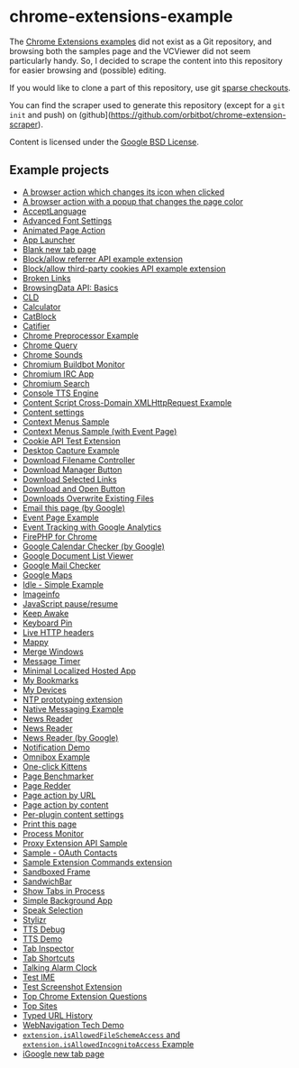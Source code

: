 
chrome-extensions-example
=========================

The [Chrome Extensions examples](http://developer.chrome.com/extensions/samples.html) did not 
exist as a Git repository, and browsing both the samples page and the VCViewer did not seem particularly
handy. So, I decided to scrape the content into this repository for easier browsing and (possible)
editing.

If you would like to clone a part of this repository, use git 
[sparse checkouts](http://jasonkarns.com/blog/subdirectory-checkouts-with-git-sparse-checkout/).

You can find the scraper used to generate this repository (except for a `git init` and push) 
on (github](https://github.com/orbitbot/chrome-extension-scraper).


Content is licensed under the [Google BSD License](http://code.google.com/google_bsd_license.html).


Example projects
----------------

* <a href="chrome-extensions-examples/set_icon_path">A browser action which changes its icon when clicked</a>
* <a href="chrome-extensions-examples/set_page_color">A browser action with a popup that changes the page color</a>
* <a href="chrome-extensions-examples/getMessage">AcceptLanguage</a>
* <a href="chrome-extensions-examples/fontSettings">Advanced Font Settings</a>
* <a href="chrome-extensions-examples/set_icon">Animated Page Action</a>
* <a href="chrome-extensions-examples/app_launcher">App Launcher</a>
* <a href="chrome-extensions-examples/blank_ntp">Blank new tab page</a>
* <a href="chrome-extensions-examples/enableReferrer">Block/allow referrer API example extension</a>
* <a href="chrome-extensions-examples/allowThirdPartyCookies">Block/allow third-party cookies API example extension</a>
* <a href="chrome-extensions-examples/broken-links">Broken Links</a>
* <a href="chrome-extensions-examples/basic_1">BrowsingData API: Basics</a>
* <a href="chrome-extensions-examples/cld">CLD</a>
* <a href="chrome-extensions-examples/app_1">Calculator</a>
* <a href="chrome-extensions-examples/catblock">CatBlock</a>
* <a href="chrome-extensions-examples/catifier">Catifier</a>
* <a href="chrome-extensions-examples/chrome-preprocessor">Chrome Preprocessor Example</a>
* <a href="chrome-extensions-examples/chrome-query">Chrome Query</a>
* <a href="chrome-extensions-examples/fx">Chrome Sounds</a>
* <a href="chrome-extensions-examples/buildbot">Chromium Buildbot Monitor</a>
* <a href="chrome-extensions-examples/app_2">Chromium IRC App</a>
* <a href="chrome-extensions-examples/chrome_search">Chromium Search</a>
* <a href="chrome-extensions-examples/console_tts_engine">Console TTS Engine</a>
* <a href="chrome-extensions-examples/contentscript_xhr">Content Script Cross-Domain XMLHttpRequest Example</a>
* <a href="chrome-extensions-examples/contentSettings">Content settings</a>
* <a href="chrome-extensions-examples/basic_2">Context Menus Sample</a>
* <a href="chrome-extensions-examples/event_page">Context Menus Sample (with Event Page)</a>
* <a href="chrome-extensions-examples/cookies">Cookie API Test Extension</a>
* <a href="chrome-extensions-examples/desktopCapture">Desktop Capture Example</a>
* <a href="chrome-extensions-examples/download_filename_controller">Download Filename Controller</a>
* <a href="chrome-extensions-examples/download_manager">Download Manager Button</a>
* <a href="chrome-extensions-examples/download_links">Download Selected Links</a>
* <a href="chrome-extensions-examples/download_open">Download and Open Button</a>
* <a href="chrome-extensions-examples/downloads_overwrite">Downloads Overwrite Existing Files</a>
* <a href="chrome-extensions-examples/email_this_page">Email this page (by Google)</a>
* <a href="chrome-extensions-examples/basic_4">Event Page Example</a>
* <a href="chrome-extensions-examples/analytics">Event Tracking with Google Analytics</a>
* <a href="chrome-extensions-examples/chrome-firephp">FirePHP for Chrome</a>
* <a href="chrome-extensions-examples/calendar">Google Calendar Checker (by Google)</a>
* <a href="chrome-extensions-examples/gdocs">Google Document List Viewer</a>
* <a href="chrome-extensions-examples/gmail">Google Mail Checker</a>
* <a href="chrome-extensions-examples/maps_app">Google Maps</a>
* <a href="chrome-extensions-examples/idle_simple">Idle - Simple Example</a>
* <a href="chrome-extensions-examples/imageinfo">Imageinfo</a>
* <a href="chrome-extensions-examples/pause-resume">JavaScript pause/resume</a>
* <a href="chrome-extensions-examples/power">Keep Awake</a>
* <a href="chrome-extensions-examples/pin">Keyboard Pin</a>
* <a href="chrome-extensions-examples/live-headers">Live HTTP headers</a>
* <a href="chrome-extensions-examples/mappy">Mappy</a>
* <a href="chrome-extensions-examples/merge_windows">Merge Windows</a>
* <a href="chrome-extensions-examples/timer">Message Timer</a>
* <a href="chrome-extensions-examples/localizedHostedApp">Minimal Localized Hosted App</a>
* <a href="chrome-extensions-examples/basic">My Bookmarks</a>
* <a href="chrome-extensions-examples/basic_3">My Devices</a>
* <a href="chrome-extensions-examples/magic8ball">NTP prototyping extension</a>
* <a href="chrome-extensions-examples/app">Native Messaging Example</a>
* <a href="chrome-extensions-examples/news_a11y">News Reader</a>
* <a href="chrome-extensions-examples/news_i18n">News Reader</a>
* <a href="chrome-extensions-examples/news">News Reader (by Google)</a>
* <a href="chrome-extensions-examples/notifications">Notification Demo</a>
* <a href="chrome-extensions-examples/simple-example">Omnibox Example</a>
* <a href="chrome-extensions-examples/getstarted">One-click Kittens</a>
* <a href="chrome-extensions-examples/benchmark">Page Benchmarker</a>
* <a href="chrome-extensions-examples/make_page_red">Page Redder</a>
* <a href="chrome-extensions-examples/pageaction_by_url">Page action by URL</a>
* <a href="chrome-extensions-examples/pageaction_by_content">Page action by content</a>
* <a href="chrome-extensions-examples/plugin_settings">Per-plugin content settings</a>
* <a href="chrome-extensions-examples/print">Print this page</a>
* <a href="chrome-extensions-examples/process_monitor">Process Monitor</a>
* <a href="chrome-extensions-examples/proxy_configuration">Proxy Extension API Sample</a>
* <a href="chrome-extensions-examples/oauth_contacts">Sample - OAuth Contacts</a>
* <a href="chrome-extensions-examples/commands">Sample Extension Commands extension</a>
* <a href="chrome-extensions-examples/sandbox">Sandboxed Frame</a>
* <a href="chrome-extensions-examples/sandwichbar">SandwichBar</a>
* <a href="chrome-extensions-examples/show_tabs">Show Tabs in Process</a>
* <a href="chrome-extensions-examples/background-simple">Simple Background App</a>
* <a href="chrome-extensions-examples/speak_selection">Speak Selection</a>
* <a href="chrome-extensions-examples/stylizr">Stylizr</a>
* <a href="chrome-extensions-examples/ttsdebug">TTS Debug</a>
* <a href="chrome-extensions-examples/ttsdemo">TTS Demo</a>
* <a href="chrome-extensions-examples/inspector">Tab Inspector</a>
* <a href="chrome-extensions-examples/tab_shortcuts">Tab Shortcuts</a>
* <a href="chrome-extensions-examples/talking_alarm_clock">Talking Alarm Clock</a>
* <a href="chrome-extensions-examples/basic_5">Test IME</a>
* <a href="chrome-extensions-examples/screenshot">Test Screenshot Extension</a>
* <a href="chrome-extensions-examples/extension-questions">Top Chrome Extension Questions</a>
* <a href="chrome-extensions-examples/basic_6">Top Sites</a>
* <a href="chrome-extensions-examples/showHistory">Typed URL History</a>
* <a href="chrome-extensions-examples/basic_7">WebNavigation Tech Demo</a>
* <a href="chrome-extensions-examples/isAllowedAccess">`extension.isAllowedFileSchemeAccess` and `extension.isAllowedIncognitoAccess` Example</a>
* <a href="chrome-extensions-examples/override_igoogle">iGoogle new tab page</a>
